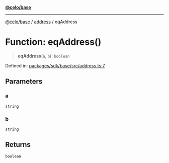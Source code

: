 [**@celo/base**](../../README.md)

***

[@celo/base](../../README.md) / [address](../README.md) / eqAddress

# Function: eqAddress()

> **eqAddress**(`a`, `b`): `boolean`

Defined in: [packages/sdk/base/src/address.ts:7](https://github.com/celo-org/developer-tooling/blob/master/packages/sdk/base/src/address.ts#L7)

## Parameters

### a

`string`

### b

`string`

## Returns

`boolean`
